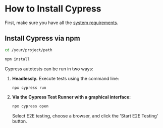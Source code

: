 # How to Install Cypress

First, make sure you have all the [system requirements](https://docs.cypress.io/guides/getting-started/installing-cypress#System-requirements).

## Install Cypress via npm

```bash
cd /your/project/path
```
```bash
npm install
```

Cypress autotests can be run in two ways:

1. **Headlessly.** Execute tests using the command line:
   ```bash
   npx cypress run
   ```

2. **Via the Cypress Test Runner with a graphical interface:**
   ```bash
   npx cypress open
   ```
   Select E2E testing, choose a browser, and click the 'Start E2E Testing' button.
